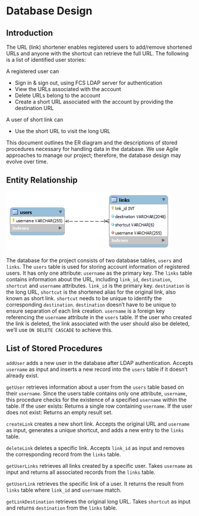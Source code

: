 # Database Design

## Introduction

The URL (link) shortener enables registered users to add/remove shortened URLs and anyone with the shortcut can retrieve the full URL. The following is a list of identified user stories:

A registered user can

- Sign in & sign out, using FCS LDAP server for authentication
- View the URLs associated with the account
- Delete URLs belong to the account
- Create a short URL associated with the account by providing the destination URL

A user of short link can

- Use the short URL to visit the long URL

This document outlines the ER diagram and the descriptions of stored procedures necessary for handling data in the database. We use Agile approaches to manage our project; therefore, the database design may evolve over time.

## Entity Relationship

![Entity relationship diagram](./db-design-diagram.png "Entity Relationship Diagram")

The database for the project consists of two database tables, `users` and `links`. The `users` table is used for storing account information of registered users. It has only one attribute: `username` as the primary key. The `links` table contains information about the URL, including `link_id`, `destination`, `shortcut` and `username` attributes. `link_id` is the primary key. `destination` is the long URL, `shortcut` is the shortened alias for the original link, also known as short link. `shortcut` needs to be unique to identify the corresponding `destination`. `destination` doesn’t have to be unique to ensure separation of each link creation. `username` is a foreign key referencing the `username` attribute in the `users` table. If the user who created the link is deleted, the link associated with the user should also be deleted, we’ll use `ON DELETE CASCADE` to achieve this.

## List of Stored Procedures

`addUser` adds a new user in the database after LDAP authentication. Accepts `username` as input and inserts a new record into the `users` table if it doesn’t already exist.

`getUser` retrieves information about a user from the `users` table based on their `username`. Since the users table contains only one attribute, `username`, this procedure checks for the existence of a specified `username` within the table. If the user exists: Returns a single row containing `username`.
If the user does not exist: Returns an empty result set.

`createLink` creates a new short link. Accepts the original URL and `username` as input, generates a unique shortcut, and adds a new entry to the `links` table.

`deleteLink` deletes a specific link. Accepts `link_id` as input and removes the corresponding record from the `links` table.

`getUserLinks` retrieves all links created by a specific user. Takes `username` as input and returns all associated records from the `links` table.

`getUserLink` retrieves the specific link of a user. It returns the result from `links` table where `link_id` and `username` match.

`getLinkDestination` retrieves the original long URL. Takes `shortcut` as input and returns `destination` from the `links` table.
